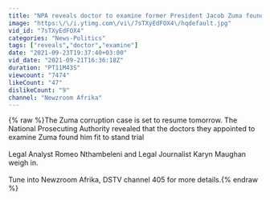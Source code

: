 ```yaml
---
title: "NPA reveals doctor to examine former President Jacob Zuma found him fit to stand trial"
image: "https:\/\/i.ytimg.com\/vi\/7sTXyEdFOX4\/hqdefault.jpg"
vid_id: "7sTXyEdFOX4"
categories: "News-Politics"
tags: ["reveals","doctor","examine"]
date: "2021-09-23T19:37:40+03:00"
vid_date: "2021-09-21T16:36:18Z"
duration: "PT11M43S"
viewcount: "7474"
likeCount: "47"
dislikeCount: "9"
channel: "Newzroom Afrika"
---
```

{% raw %}The Zuma corruption case is set to resume tomorrow. The National Prosecuting Authority revealed that the doctors they appointed to examine Zuma found him fit to stand trial<br /><br />Legal Analyst Romeo Nthambeleni and Legal Journalist Karyn Maughan weigh in. <br /><br />Tune into Newzroom Afrika, DSTV channel 405 for more details.{% endraw %}
